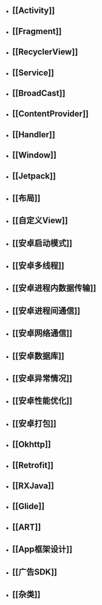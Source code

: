 - ## [[Activity]]
- ## [[Fragment]]
- ## [[RecyclerView]]
- ## [[Service]]
- ## [[BroadCast]]
- ## [[ContentProvider]]
- ## [[Handler]]
- ## [[Window]]
- ## [[Jetpack]]
- ## [[布局]]
- ## [[自定义View]]
- ## [[安卓启动模式]]
- ## [[安卓多线程]]
- ## [[安卓进程内数据传输]]
- ## [[安卓进程间通信]]
- ## [[安卓网络通信]]
- ## [[安卓数据库]]
- ## [[安卓异常情况]]
- ## [[安卓性能优化]]
- ## [[安卓打包]]
- ## [[Okhttp]]
- ## [[Retrofit]]
- ## [[RXJava]]
- ## [[Glide]]
- ## [[ART]]
- ## [[App框架设计]]
- ## [[广告SDK]]
- ## [[杂类]]